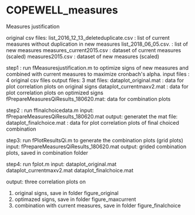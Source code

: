 # COPEWELL_measures
Measures justification

original csv files:
list_2016_12_13_deleteduplicate.csv   : list of current measures without duplication in new measures
list_2018_06_05.csv.                  : list of new measures
measures_current2015.csv              : dataset of current measures (scaled)
measures2015.csv   				      : dataset of new measures (scaled)

step1 : run fMeasuresjustification.m to optimize signs of new measures and combined with current measures to maximize cronbach's alpha.
input files : 4 original csv files
output files: 3 mat files:
dataplot_original.mat               : data for plot correlation plots on original signs 
dataplot_currentmaxv2.mat           : data for plot correlation plots on optimized signs 
fPrepareMeasuresQiResults_180620.mat: data for combination plots 

step2 : run ffinalchoicedata.m 
input: fPrepareMeasuresQiResults_180620.mat
output: generatet the mat file:
dataplot_finalchoice.mat            : data for plot correlation plots of final choiced combination

step3: run fPlotResultsQi.m to generate the combination plots (grid plots)
input: fPrepareMeasuresQiResults_180620.mat 
output: grided combination plots, saved in combination folder

step4: run fplot.m 
input: dataplot_original.mat               
       dataplot_currentmaxv2.mat
       dataplot_finalchoice.mat

output: three correlation plots on 
1. original signs, save in folder figure_original
2. optimazed signs, save in folder figure_maxcurrent
1. combination with current measures, save in folder figure_finalchoice



